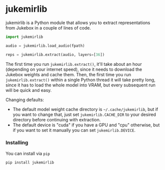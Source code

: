 # jukemirlib

jukemirlib is a Python module that allows you to extract representations from Jukebox in a couple of lines of code.

```Python
import jukemirlib

audio = jukemirlib.load_audio(fpath)

reps = jukemirlib.extract(audio, layers=[36])
```

The first time you run `jukemirlib.extract()`, it'll take about an hour (depending on your internet speed), since it needs to download the Jukebox weights and cache them. Then, the first time you run `jukemirlib.extract()` within a single Python thread it will take pretty long, since it has to load the whole model into VRAM, but every subsequent run will be quick and easy.

Changing defaults:
- The default model weight cache directory is `~/.cache/jukemirlib`, but if you want to change that, just set `jukemirlib.CACHE_DIR` to your desired directory before continuing with extraction.
- The default device is "cuda" if you have a GPU and "cpu" otherwise, but if you want to set it manually you can set `jukemirlib.DEVICE`.

### Installing
You can install via `pip`
```sh
pip install jukemirlib
```
